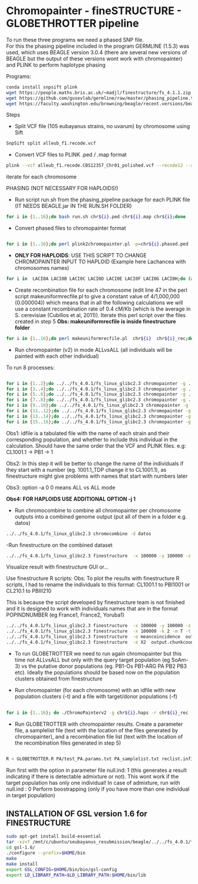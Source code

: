 # Chromopainter - fineSTRUCTURE - GLOBETHROTTER pipeline

To run these three programs we need a phased SNP file.  
For this the phasing pipeline included in the program GERMLINE (1.5.3) was used, which uses BEAGLE version 3.0.4 (there are several new versions of BEAGLE but the output of these versions wont work with chromopainter) and PLINK to perform haplotype phasing

Programs:
```bash
conda install snpsift plink
wget https://people.maths.bris.ac.uk/~madjl/finestructure/fs_4.1.1.zip
wget https://github.com/gusevlab/germline/raw/master/phasing_pipeline.tar.gz <- MAKE ALL inside folder
wget https://faculty.washington.edu/browning/beagle/recent.versions/beagle_3.0.4_05May09.zip <- JUST NEED TO COPY BEAGLE.JAR TO THE PHASING PIPELINE FOLDER
```
Steps

- Split VCF file (105 eubayanus strains, no uvarum) by chromosome using Sift
```bash
SnpSift split alleub_f1.recode.vcf
```
- Convert VCF files to PLINK .ped / .map format
```bash
plink --vcf alleub_f1.recode.CBS12357_Chr01_polished.vcf --recode12 --allow-extra-chr --double-id --geno 1 --out chr1
```
iterate for each chromosome

PHASING (NOT NECESSARY FOR HAPLOIDS!)
- Run script run.sh from the phasing_pipeline package for each PLINK file (IT NEEDS BEAGLE.jar IN THE RUN.SH FOLDER)
```bash
for i in {1..16};do bash run.sh chr${i}.ped chr${i}.map chr${i};done
```
- Convert phased files to chromopainter format
```bash

for i in {1..16};do perl plink2chromopainter.pl -p=chr${i}.phased.ped -m=chr{i}.phased.map -o=chr{i}.chromopainter -f;done

```

- **ONLY FOR HAPLOIDS**: USE THIS SCRIPT TO CHANGE CHROMOPAINTER INPUT TO HAPLOID (Example here Lachancea with chromosomes names)
```bash
for i in  LACI0A LACI0B LACI0C LACI0D LACI0E LACI0F LACI0G LACI0H;do (awk 'NR == 1  { print $1 /2 }' chr${i}.chromopainter; sed '2,3!d' chr${i}.chromopainter;sed '1,3d' chr${i}.chromopainter|sed  '0~2d')| cat > chr${i}.chromopainter.haploid;done
```


- Create recombination file for each chromosome (edit line 47 in the perl script makeuniformrecfile.pl to give a constant value of 4/1,000,000 (0.000004)) which means that in all the following calculations we will use a constant recombination rate of 0.4 cM/Kb (which is the average in S. cerevisiae (Cubillos et al, 2011)). Iterate this perl script over the files created in step 5
**Obs: makeuniformrecfile is inside finestructure folder**

```bash
for i in {1..16};do perl makeuniformrecfile.pl  chr${i}  chr${i}_rec;done
```
- Run chromopainter (v2) in mode ALLvsALL (all individuals will be painted with each other individual)

To run 8 processes:
```bash

for i in {1..2};do ../../fs_4.0.1/fs_linux_glibc2.3 chromopainter -g ../chr${i}.chromopainter -r ../chr${i}_rec -t idfile.txt -o cp_chr${i} -a 0 0;done &
for i in {3..4};do ../../fs_4.0.1/fs_linux_glibc2.3 chromopainter -g ../chr${i}.chromopainter -r ../chr${i}_rec -t idfile.txt -o cp_chr${i} -a 0 0;done &
for i in {5..6};do ../../fs_4.0.1/fs_linux_glibc2.3 chromopainter -g ../chr${i}.chromopainter -r ../chr${i}_rec -t idfile.txt -o cp_chr${i} -a 0 0;done &
for i in {7..8};do ../../fs_4.0.1/fs_linux_glibc2.3 chromopainter -g ../chr${i}.chromopainter -r ../chr${i}_rec -t idfile.txt -o cp_chr${i} -a 0 0;done &
for i in {9..10};do ../../fs_4.0.1/fs_linux_glibc2.3 chromopainter -g ../chr${i}.chromopainter -r ../chr${i}_rec -t idfile.txt -o cp_chr${i} -a 0 0;done &
for i in {11..12};do ../../fs_4.0.1/fs_linux_glibc2.3 chromopainter -g ../chr${i}.chromopainter -r ../chr${i}_rec -t idfile.txt -o cp_chr${i} -a 0 0;done &
for i in {13..14};do ../../fs_4.0.1/fs_linux_glibc2.3 chromopainter -g ../chr${i}.chromopainter -r ../chr${i}_rec -t idfile.txt -o cp_chr${i} -a 0 0;done &
for i in {15..16};do ../../fs_4.0.1/fs_linux_glibc2.3 chromopainter -g ../chr${i}.chromopainter -r ../chr${i}_rec -t idfile.txt -o cp_chr${i} -a 0 0;done &
```
Obs1: idfile is a tabulated file with the name of each strain and their corresponding population, and whether to include this individual in the calculation. Should have the same order that the VCF and PLINK files. e.g: CL1001.1 → PB1 → 1

Obs2: In this step it will be better to change the name of the individuals if they start with a number (eg. 1001.1_TDP change it to CL1001.1), as finestructure might give problems with names that start with numbers later

Obs3: option -a 0 0 means ALL vs ALL mode

**Obs4: FOR HAPLOIDS USE ADDITIONAL OPTION -j 1**


- Run chromocombine to combine all chromopainter per chromosome outputs into a combined genome output (put all of them in a folder e.g. datos)
```bash
../../fs_4.0.1/fs_linux_glibc2.3 chromocombine -d datos
```
-Run finestructure on the combined dataset 
```bash
../../fs_4.0.1/fs_linux_glibc2.3 finestructure  -x 100000 -y 100000 -z 1000 output.chunkcounts.out out.105eubs.mcmc.xml
```
Visualize result with finestructure GUI or...

Use finestructure R scripts:
Obs: To plot the results with finestructure R scripts, I had to rename the individuals to this format:	CL1001.1 to PBI1001 or CL210.1 to PBIII210

This is because the script developed by finestructure team is not finished and it is designed to work with individuals names that are in the format POPINDNUMBER (eg France1, France2, Yoruba1)

```bash
../../fs_4.0.1/fs_linux_glibc2.3 finestructure  -x 100000 -y 100000 -z 1000 output.chunkcounts.out structure_result.xml
../../fs_4.0.1/fs_linux_glibc2.3 finestructure  -x 100000 -k 2 -m T -t 1000000 output.chunkcounts.out structure_result.xml structure_tree.out
../../fs_4.0.1/fs_linux_glibc2.3 finestructure  -e meancoincidence  output.chunkcounts.out structure_result.xml structure_meancoincidence.csv
../../fs_4.0.1/fs_linux_glibc2.3 finestructure  -e X2  output.chunkcounts.out structure_result.xml structure_meanstate.csv
```
-  To run GLOBETROTTER we need to run again chromopainter but this time not ALLvsALL but only with the query target population (eg SoAm-3) vs the putative donor populations (eg. PB1-Os PB1-ARG PA PB2 PB3 etc). Ideally the populations should be based now on the population clusters obtained from finestructure

-	Run chromopainter (for each chromosome) with an idfile with new population clusters (-t) and a file with target/donor populations (-f)
```bash
		
for i in {1..16}; do ./ChromoPainterv2 -g chr${i}.haps -r chr${i}_rec -t idfile.txt -f CL210/CL210_poplist.txt 0 0 -o CL210/chr${i}; done &
```
-	Run GLOBETROTTER with chromopainter results. Create a parameter file, a samplelist file (text with the location of the files generated by chromopainter), and a recombination file list (text with the location of the recombination files generated in step 5)
```bash

R < GLOBETROTTER.R PA/test_PA.params.txt PA_samplelist.txt reclist.infile.txt --no-save > testPA.txt &
```
Run first with the option in parameter file null.ind: 1 (this generates a result indicating if there is detectable admixture or not). This wont work if the target population has only one individual!
In case of admixture, run with null.ind : 0
Perform boostrapping (only if you have more than one individual in target population)



## INSTALLATION OF GSL version 1.6 for FINESTRUCTURE
```bash
sudo apt-get install build-essential
tar -xzvf /mnt/c/ubuntu/seubayanus_resubmission/beagle/../../fs_4.0.1/fs_linux_glibc2.3_4.0.1/gsl-1.6.tar.gz 
cd gsl-1.6/
./configure --prefix=$HOME/bin
make
make install
export GSL_CONFIG=$HOME/bin/bin/gsl-config
export LD_LIBRARY_PATH=$LD_LIBRARY_PATH:$HOME/bin/lib
```
